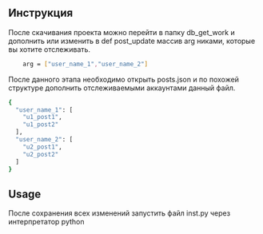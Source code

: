 ## Инструкция

После скачивания проекта можно перейти в папку db_get_work и дополнить или изменить в def post_update массив arg никами, которые вы хотите отслеживать.

```bash
    arg = ["user_name_1","user_name_2"]
```
После данного этапа необходимо открыть posts.json и по похожей структуре дополнить отслеживаемыми аккаунтами данный файл.

```bash
{
  "user_name_1": [
    "u1_post1",
    "u1_post2"
  ],
  "user_name_2": [
    "u2_post1",
    "u2_post2"
  ]
}
```
## Usage
 После сохранения всех изменений запустить файл inst.py
через интерпретатор python
